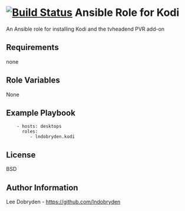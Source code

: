 [![Build Status](https://travis-ci.org/lndobryden/ansible-role-kodi.svg?branch=master)](https://travis-ci.org/lndobryden/ansible-role-kodi)
Ansible Role for Kodi
=========

An Ansible role for installing Kodi and the tvheadend PVR add-on

Requirements
------------

none

Role Variables
--------------

None

Example Playbook
----------------

```
    - hosts: desktops
      roles:
         - lndobryden.kodi
```
License
-------

BSD

Author Information
------------------

Lee Dobryden - https://github.com/lndobryden
